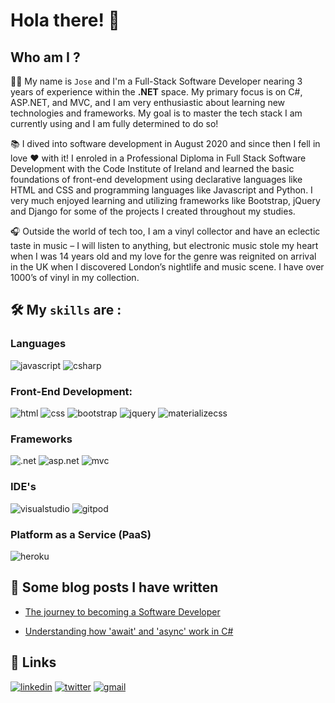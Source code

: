 # Hola there! 👋

## Who am I ? 


👨‍💻 My name is `Jose` and I'm a Full-Stack Software Developer nearing 3 years of experience within the **.NET** space. My primary focus is on C#, ASP.NET, and MVC, and I am very enthusiastic about learning new technologies and frameworks. My goal is to master the tech stack I am currently using and I am fully determined to do so! 

📚 I dived into software development in August 2020 and since then I fell in love ❤ with it! I enroled in a Professional Diploma in Full Stack Software Development with the Code Institute of Ireland and learned the basic foundations of front-end development using declarative languages like HTML and CSS and programming languages like Javascript and Python. I very much enjoyed learning and utilizing frameworks like Bootstrap, jQuery and Django for some of the projects I created throughout my studies.

🎧 Outside the world of tech too, I am a vinyl collector and have an eclectic taste in music – I will listen to anything, but electronic music stole my heart when I was 14 years old and my love for the genre was reignited on arrival in the UK when I discovered London’s nightlife and music scene. I have over 1000’s of vinyl in my collection.

## 🛠 My `skills` are : 

  ### Languages

![javascript](https://img.shields.io/badge/javascript-lightgrey?style=for-the-badge&logo=javascript&logoColor=yellow)
![csharp](https://img.shields.io/badge/CSharp-blueviolet?style=for-the-badge&logo=CSharp&logoColor=white)


  ### Front-End Development:
  
![html](https://img.shields.io/badge/html5-orange?style=for-the-badge&logo=html5&logoColor=white)
![css](https://img.shields.io/badge/css3-blue?style=for-the-badge&logo=css3&logoColor=white)
![bootstrap](https://img.shields.io/badge/bootstrap-blueviolet?style=for-the-badge&logo=bootstrap&logoColor=white)
![jquery](https://img.shields.io/badge/jquery-blue?style=for-the-badge&logo=jquery&logoColor=white)
![materializecss](https://img.shields.io/badge/materializecss-red?style=for-the-badge&logo=materializecss&logoColor=white)

  ### Frameworks
  
![.net](https://img.shields.io/badge/.net-blueviolet?style=for-the-badge&logo=.net&logoColor=white)
![asp.net](https://img.shields.io/badge/asp.net-blueviolet?style=for-the-badge&logo=.net&logoColor=white)
![mvc](https://img.shields.io/badge/mvc-blue?style=for-the-badge&logo=mvc&logoColor=white)

  ### IDE's 

![visualstudio](https://img.shields.io/badge/visualstudio-black?style=for-the-badge&logo=visualstudio&logoColor=blueviolet)
![gitpod](https://img.shields.io/badge/gitpod-black?style=for-the-badge&logo=gitpod&logoColor=orange)

  ### Platform as a Service (PaaS)
  
![heroku](https://img.shields.io/badge/heroku-blueviolet?style=for-the-badge&logo=heroku&logoColor=white)

## 📝 Some blog posts I have written 

  * [The journey to becoming a Software Developer](https://www.linkedin.com/pulse/journey-becoming-software-developer-overcoming-your-alberto-casta%C3%B1o/)
  - [Understanding how 'await'​ and 'async'​ work in C#](https://www.linkedin.com/pulse/understanding-how-await-async-work-c-jose-alberto-casta%25C3%25B1o/)

## 🔗 Links

<a href="https://www.linkedin.com/in/jose-alberto-casta%C3%B1o-41063766/">![linkedin](https://img.shields.io/badge/linkedin-blue?style=for-the-badge&logo=linkedin&logoColor=white)</a>
<a href="https://twitter.com/JWestsussex">![twitter](https://img.shields.io/badge/twitter-white?style=for-the-badge&logo=twitter&logoColor=blue)</a>
<a href="mailto:j.albertocast@gmail.com">![gmail](https://img.shields.io/badge/gmail-red?style=for-the-badge&logo=gmail&logoColor=white)</a>

